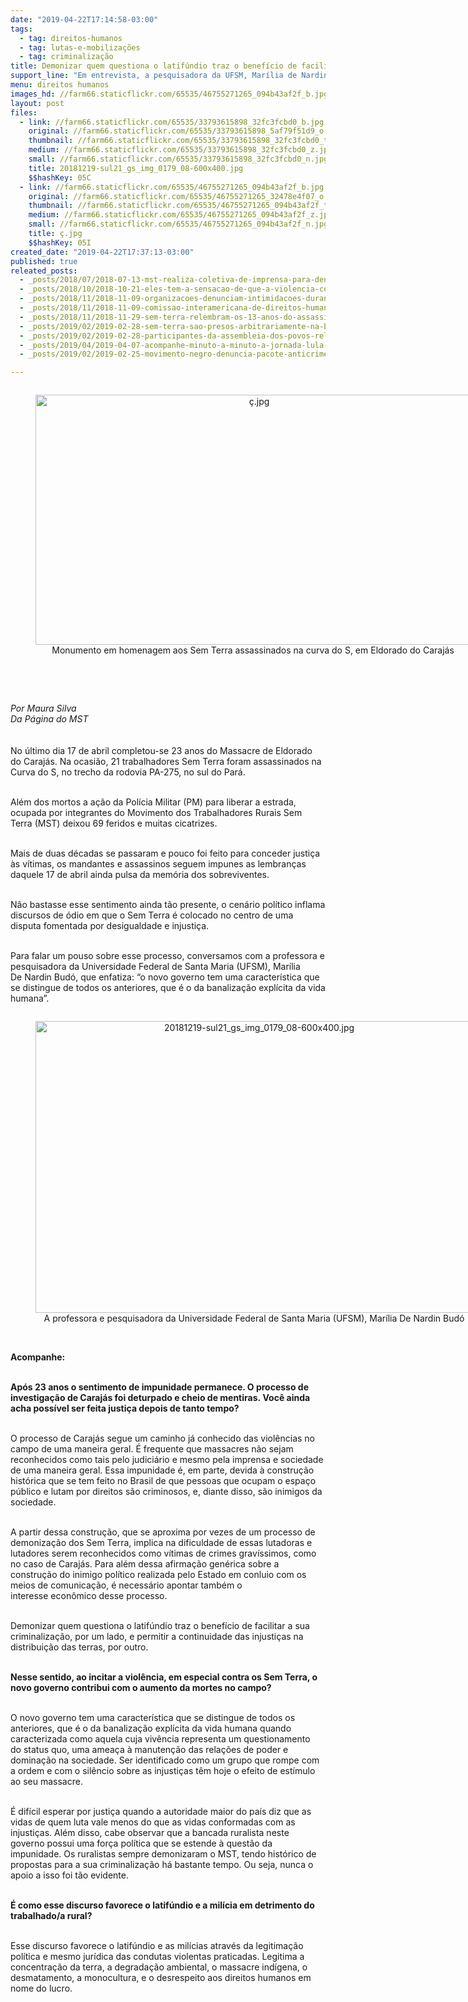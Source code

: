 ```yaml
---
date: "2019-04-22T17:14:58-03:00"
tags:
  - tag: direitos-humanos
  - tag: lutas-e-mobilizações
  - tag: criminalização
title: Demonizar quem questiona o latifúndio traz o benefício de facilitar a sua criminalização
support_line: "Em entrevista, a pesquisadora da UFSM, Marília de Nardin Budó fala sobre o cenário político que fomenta o aumento da violência e da impunidade no campo"
menu: direitos humanos
images_hd: //farm66.staticflickr.com/65535/46755271265_094b43af2f_b.jpg
layout: post
files:
  - link: //farm66.staticflickr.com/65535/33793615898_32fc3fcbd0_b.jpg
    original: //farm66.staticflickr.com/65535/33793615898_5af79f51d9_o.jpg
    thumbnail: //farm66.staticflickr.com/65535/33793615898_32fc3fcbd0_t.jpg
    medium: //farm66.staticflickr.com/65535/33793615898_32fc3fcbd0_z.jpg
    small: //farm66.staticflickr.com/65535/33793615898_32fc3fcbd0_n.jpg
    title: 20181219-sul21_gs_img_0179_08-600x400.jpg
    $$hashKey: 05C
  - link: //farm66.staticflickr.com/65535/46755271265_094b43af2f_b.jpg
    original: //farm66.staticflickr.com/65535/46755271265_32478e4f07_o.jpg
    thumbnail: //farm66.staticflickr.com/65535/46755271265_094b43af2f_t.jpg
    medium: //farm66.staticflickr.com/65535/46755271265_094b43af2f_z.jpg
    small: //farm66.staticflickr.com/65535/46755271265_094b43af2f_n.jpg
    title: ç.jpg
    $$hashKey: 05I
created_date: "2019-04-22T17:37:13-03:00"
published: true
releated_posts:
  - _posts/2018/07/2018-07-13-mst-realiza-coletiva-de-imprensa-para-denunciar-o-caso-fabio-e-debater-a-impunidade-no-campo.md
  - _posts/2018/10/2018-10-21-eles-tem-a-sensacao-de-que-a-violencia-contra-nossos-corpos-e-algo-legitimado-diz-presidenta-da-abglt.md
  - _posts/2018/11/2018-11-09-organizacoes-denunciam-intimidacoes-durante-visita-da-cidh-em-santarem-pa.md
  - _posts/2018/11/2018-11-09-comissao-interamericana-de-direitos-humanos-inicia-visitas-a-estados-brasileiros.md
  - _posts/2018/11/2018-11-29-sem-terra-relembram-os-13-anos-do-assassinato-de-lideranca-do-mst-durante-dia-de-luta-em-alagoas.md
  - _posts/2019/02/2019-02-28-sem-terra-sao-presos-arbitrariamente-na-bahia.md
  - _posts/2019/02/2019-02-28-participantes-da-assembleia-dos-povos-relatam-suas-impressoes-da-crise-na-venezuela.md
  - _posts/2019/04/2019-04-07-acompanhe-minuto-a-minuto-a-jornada-lula-livre.md
  - _posts/2019/02/2019-02-25-movimento-negro-denuncia-pacote-anticrime-de-moro-na-comissao-interamericana-de-direitos-humanos.md

---
```

<div style="text-align:center">
<figure class="image" style="display:inline-block"><img alt="ç.jpg" height="400" src="//farm66.staticflickr.com/65535/46755271265_094b43af2f_b.jpg" width="700" />
<figcaption>Monumento em homenagem aos Sem Terra assassinados na curva do S, em Eldorado do Caraj&aacute;s&nbsp;</figcaption>
</figure>
</div>

<p><br />
&nbsp;</p>

<p><em>Por Maura Silva<br />
Da P&aacute;gina do MST&nbsp;</em><br />
<br />
<br />
No &uacute;ltimo dia 17 de abril completou-se 23 anos do Massacre de Eldorado do&nbsp;Caraj&aacute;s. Na ocasi&atilde;o, 21 trabalhadores Sem Terra foram assassinados na Curva do&nbsp;S, no trecho da rodovia&nbsp;PA-275, no sul do Par&aacute;.</p>

<p><br />
Al&eacute;m dos mortos a a&ccedil;&atilde;o da Pol&iacute;cia Militar (PM) para liberar a estrada, ocupada por integrantes do Movimento dos Trabalhadores Rurais Sem Terra (MST) deixou 69 feridos e muitas cicatrizes.</p>

<p><br />
Mais de duas d&eacute;cadas se passaram e pouco foi feito para conceder justi&ccedil;a &agrave;s v&iacute;timas, os mandantes e&nbsp;assassinos&nbsp;seguem impunes as lembran&ccedil;as daquele 17 de abril ainda pulsa da mem&oacute;ria dos sobreviventes.</p>

<p><br />
N&atilde;o bastasse esse sentimento ainda t&atilde;o presente, o cen&aacute;rio pol&iacute;tico inflama discursos de &oacute;dio em que o Sem Terra &eacute; colocado no centro de uma disputa fomentada por desigualdade e injusti&ccedil;a.</p>

<p><br />
Para falar um pouso sobre esse processo, conversamos com a professora e pesquisadora da Universidade Federal de Santa Maria (UFSM), Mar&iacute;lia De&nbsp;Nardin&nbsp;Bud&oacute;, que enfatiza: &ldquo;o novo governo tem uma caracter&iacute;stica que se distingue de todos os anteriores, que &eacute; o da banaliza&ccedil;&atilde;o expl&iacute;cita da vida humana&rdquo;.</p>

<div style="text-align:center">
<figure class="image" style="display:inline-block"><img alt="20181219-sul21_gs_img_0179_08-600x400.jpg" height="467" src="//farm66.staticflickr.com/65535/33793615898_32fc3fcbd0_b.jpg" width="700" />
<figcaption>A professora e pesquisadora da Universidade Federal de Santa Maria (UFSM), Mar&iacute;lia De&nbsp;Nardin&nbsp;Bud&oacute;</figcaption>
</figure>
</div>

<p><br />
<strong>Acompanhe:</strong></p>

<p><br />
<strong>Ap&oacute;s 23 anos o sentimento de impunidade&nbsp;permanece. O processo de investiga&ccedil;&atilde;o de&nbsp;Caraj&aacute;s&nbsp;foi deturpado e cheio de mentiras.&nbsp;Voc&ecirc; ainda acha&nbsp;poss&iacute;vel ser feita&nbsp;justi&ccedil;a depois de tanto tempo?</strong></p>

<p><br />
O processo de&nbsp;Caraj&aacute;s&nbsp;segue um caminho j&aacute; conhecido das viol&ecirc;ncias no campo de uma maneira geral. &Eacute; frequente que massacres n&atilde;o sejam reconhecidos como tais pelo judici&aacute;rio e mesmo pela imprensa e sociedade de uma maneira geral. Essa impunidade &eacute;, em parte, devida &agrave; constru&ccedil;&atilde;o hist&oacute;rica que se tem feito no Brasil de que pessoas que ocupam o espa&ccedil;o p&uacute;blico e lutam por direitos s&atilde;o criminosos, e, diante disso, s&atilde;o inimigos da sociedade.</p>

<p><br />
A partir dessa constru&ccedil;&atilde;o, que se aproxima por vezes de um processo de demoniza&ccedil;&atilde;o dos Sem Terra, implica na dificuldade de essas&nbsp;lutadoras e lutadores&nbsp;serem reconhecidos como v&iacute;timas de crimes grav&iacute;ssimos, como no caso de&nbsp;Caraj&aacute;s. Para al&eacute;m dessa afirma&ccedil;&atilde;o gen&eacute;rica sobre a constru&ccedil;&atilde;o do inimigo&nbsp;pol&iacute;tico realizada&nbsp;pelo Estado em conluio com os meios de comunica&ccedil;&atilde;o, &eacute; necess&aacute;rio apontar tamb&eacute;m o interesse&nbsp;econ&ocirc;mico&nbsp;desse processo.</p>

<p><br />
Demonizar quem questiona o latif&uacute;ndio traz o benef&iacute;cio de facilitar a sua criminaliza&ccedil;&atilde;o, por um lado, e permitir a continuidade das injusti&ccedil;as na distribui&ccedil;&atilde;o das terras, por outro.</p>

<p><br />
<strong>Nesse sentido, ao incitar a viol&ecirc;ncia, em especial contra os Sem Terra, o novo governo contribui com o aumento da mortes&nbsp;no campo?</strong></p>

<p><br />
O novo governo tem uma caracter&iacute;stica que se distingue de todos os anteriores, que &eacute; o da banaliza&ccedil;&atilde;o expl&iacute;cita da vida humana quando caracterizada como aquela cuja viv&ecirc;ncia representa um questionamento do&nbsp;status&nbsp;quo, uma amea&ccedil;a &agrave; manuten&ccedil;&atilde;o das rela&ccedil;&otilde;es de poder e domina&ccedil;&atilde;o na sociedade. Ser identificado como um grupo que rompe com a ordem e com o sil&ecirc;ncio sobre&nbsp;as injusti&ccedil;as t&ecirc;m&nbsp;hoje&nbsp;o efeito de est&iacute;mulo ao seu massacre.</p>

<p><br />
&Eacute; dif&iacute;cil esperar por justi&ccedil;a quando a autoridade maior do pa&iacute;s diz que as vidas de quem luta vale menos do que as&nbsp;vidas&nbsp;conformadas com as injusti&ccedil;as.&nbsp;Al&eacute;m disso, cabe observar que a bancada ruralista neste governo possui uma for&ccedil;a pol&iacute;tica que se estende &agrave; quest&atilde;o da impunidade. Os ruralistas sempre demonizaram o MST, tendo hist&oacute;rico de propostas para a sua criminaliza&ccedil;&atilde;o h&aacute; bastante tempo. Ou seja,&nbsp;nunca o apoio a isso foi t&atilde;o evidente.</p>

<p><br />
<strong>&Eacute;&nbsp;como esse discurso favorece o latif&uacute;ndio e&nbsp;a mil&iacute;cia&nbsp;em detrimento do trabalhado/a rural?</strong></p>

<p><br />
Esse discurso favorece o latif&uacute;ndio e as mil&iacute;cias atrav&eacute;s da legitima&ccedil;&atilde;o pol&iacute;tica e mesmo jur&iacute;dica das condutas violentas praticadas. Legitima a concentra&ccedil;&atilde;o da terra, a degrada&ccedil;&atilde;o ambiental, o massacre ind&iacute;gena, o desmatamento, a monocultura, e o&nbsp;desrespeito aos direitos humanos em nome do lucro.</p>

